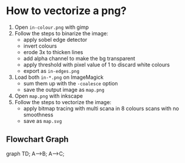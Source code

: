 # How to vectorize a png?

1. Open `in-colour.png` with gimp
2. Follow the steps to binarize the image:
    - apply sobel edge detector
    - invert colours
    - erode 3x to thicken lines
    - add alpha channel to make the bg transparent
    - apply threshold with pixel value of 1 to discard white colours
    - export as `in-edges.png`
3. Load both `in-*.png` on ImageMagick 
    - sum them up with the `-coalesce` option 
    - save the output image as `map.png` 
4. Open `map.png` with inkscape
5. Follow the steps to vectorize the image:
    - apply bitmap tracing with multi scana in 8 colours scans with no smoothness
    - save as `map.svg`

## Flowchart Graph
graph TD;
    A-->B;
    A-->C;
